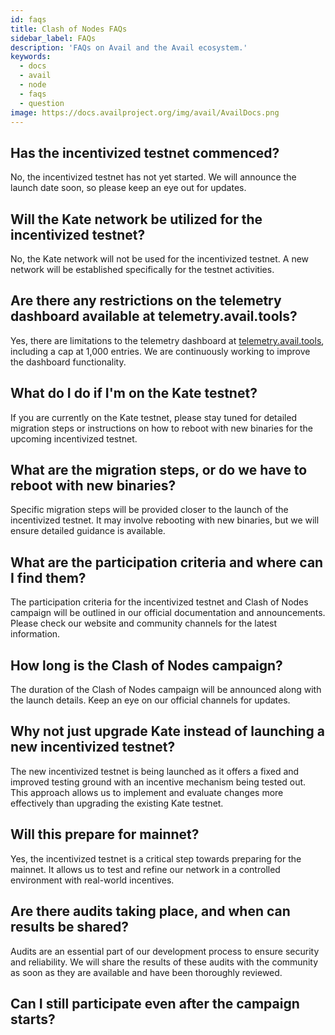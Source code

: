 ```yaml
---
id: faqs
title: Clash of Nodes FAQs
sidebar_label: FAQs
description: 'FAQs on Avail and the Avail ecosystem.'
keywords:
  - docs
  - avail
  - node
  - faqs
  - question
image: https://docs.availproject.org/img/avail/AvailDocs.png
---
```


<!-- Delroy to Update -->
<!-- To confirm whether this should be a separate doc or part of general faqs doc -->

## Has the incentivized testnet commenced?

No, the incentivized testnet has not yet started. We will announce the launch date soon, so please keep an eye out for updates.

## Will the Kate network be utilized for the incentivized testnet?

No, the Kate network will not be used for the incentivized testnet. A new network will be established specifically for the testnet activities.

## Are there any restrictions on the telemetry dashboard available at telemetry.avail.tools?

Yes, there are limitations to the telemetry dashboard at [<ins>telemetry.avail.tools</ins>](https://telemetry.avail.tools), including a cap at 1,000 entries. We are continuously working to improve the dashboard functionality.

## What do I do if I'm on the Kate testnet?

If you are currently on the Kate testnet, please stay tuned for detailed migration steps or instructions on how to reboot with new binaries for the upcoming incentivized testnet.

## What are the migration steps, or do we have to reboot with new binaries?

Specific migration steps will be provided closer to the launch of the incentivized testnet. It may involve rebooting with new binaries, but we will ensure detailed guidance is available.

## What are the participation criteria and where can I find them?

The participation criteria for the incentivized testnet and Clash of Nodes campaign will be outlined in our official documentation and announcements. Please check our website and community channels for the latest information.

## How long is the Clash of Nodes campaign?

The duration of the Clash of Nodes campaign will be announced along with the launch details. Keep an eye on our official channels for updates.

## Why not just upgrade Kate instead of launching a new incentivized testnet?

The new incentivized testnet is being launched as it offers a fixed and improved testing ground with an incentive mechanism being tested out. This approach allows us to implement and evaluate changes more effectively than upgrading the existing Kate testnet.

## Will this prepare for mainnet?

Yes, the incentivized testnet is a critical step towards preparing for the mainnet. It allows us to test and refine our network in a controlled environment with real-world incentives.

## Are there audits taking place, and when can results be shared?

Audits are an essential part of our development process to ensure security and reliability. We will share the results of these audits with the community as soon as they are available and have been thoroughly reviewed.

## Can I still participate even after the campaign starts?
